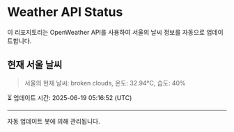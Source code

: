 
# Weather API Status

이 리포지토리는 OpenWeather API를 사용하여 서울의 날씨 정보를 자동으로 업데이트합니다.

## 현재 서울 날씨
> 서울의 현재 날씨: broken clouds, 온도: 32.94°C, 습도: 40%

⏳ 업데이트 시간: 2025-06-19 05:16:52 (UTC)

---
자동 업데이트 봇에 의해 관리됩니다.
